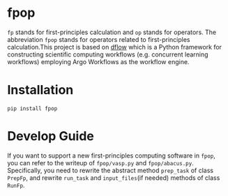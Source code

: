 # fpop
`fp` stands for first-principles calculation and `op` stands for operators. The abbreviation `fpop` stands for operators related to first-principles calculation.This project is based on [dflow](https://github.com/deepmodeling/dflow) which is a Python framework for constructing scientific computing workflows (e.g. concurrent learning workflows) employing Argo Workflows as the workflow engine. 
# Installation
```
pip install fpop
```
# Develop Guide
If you want to support a new first-principles computing software in `fpop`, you can refer to the writeup of `fpop/vasp.py` and `fpop/abacus.py`.
Specifically, you need to rewrite the abstract method `prep_task` of class `PrepFp`, and rewrite `run_task` and `input_files`(if needed) methods of class `RunFp`.
